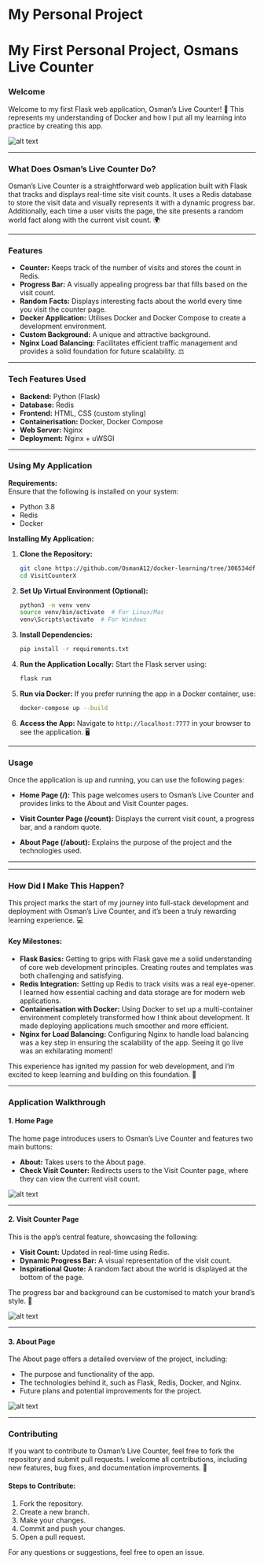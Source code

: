 # My Personal Project

# My First Personal Project, Osmans Live Counter


### Welcome  
Welcome to my first Flask web application, Osman’s Live Counter! 🎉 This represents my understanding of Docker and how I put all my learning into practice by creating this app.

![alt text](https://file%2B.vscode-resource.vscode-cdn.net/Users/ozzyc/Desktop/Screenshots/Screenshot%202024-10-12%20at%2018.23.31.png?version%3D1728843086962)

---

### What Does Osman’s Live Counter Do?  
Osman’s Live Counter is a straightforward web application built with Flask that tracks and displays real-time site visit counts. It uses a Redis database to store the visit data and visually represents it with a dynamic progress bar. Additionally, each time a user visits the page, the site presents a random world fact along with the current visit count. 🌍

---

### Features  
- **Counter:** Keeps track of the number of visits and stores the count in Redis.  
- **Progress Bar:** A visually appealing progress bar that fills based on the visit count.  
- **Random Facts:** Displays interesting facts about the world every time you visit the counter page.  
- **Docker Application:** Utilises Docker and Docker Compose to create a development environment.  
- **Custom Background:** A unique and attractive background.  
- **Nginx Load Balancing:** Facilitates efficient traffic management and provides a solid foundation for future scalability. ⚖️

---

### Tech Features Used  
- **Backend:** Python (Flask)  
- **Database:** Redis  
- **Frontend:** HTML, CSS (custom styling)  
- **Containerisation:** Docker, Docker Compose  
- **Web Server:** Nginx  
- **Deployment:** Nginx + uWSGI  

---

### Using My Application  

**Requirements:**  
Ensure that the following is installed on your system:  
- Python 3.8  
- Redis  
- Docker  

**Installing My Application:**  
1. **Clone the Repository:**  
   ```bash
   git clone https://github.com/OsmanA12/docker-learning/tree/306534df52a4ae3f250d2413c17e96ea3c61e10d/OsmansLiveCounter
   cd VisitCounterX
   ```
2. **Set Up Virtual Environment (Optional):**  
   ```bash
   python3 -m venv venv
   source venv/bin/activate  # For Linux/Mac
   venv\Scripts\activate  # For Windows
   ```
3. **Install Dependencies:**  
   ```bash
   pip install -r requirements.txt
   ```
4. **Run the Application Locally:** Start the Flask server using:  
   ```bash
   flask run
   ```
5. **Run via Docker:** If you prefer running the app in a Docker container, use:  
   ```bash
   docker-compose up --build
   ```
6. **Access the App:** Navigate to `http://localhost:7777` in your browser to see the application. 🖥️

---

### Usage  
Once the application is up and running, you can use the following pages:  
- **Home Page (/):** This page welcomes users to Osman’s Live Counter and provides links to the About and Visit Counter pages. 

- **Visit Counter Page (/count):** Displays the current visit count, a progress bar, and a random quote.  

- **About Page (/about):** Explains the purpose of the project and the technologies used.


---

---

### How Did I Make This Happen?  
This project marks the start of my journey into full-stack development and deployment with Osman’s Live Counter, and it’s been a truly rewarding learning experience. 💻

#### Key Milestones:
- **Flask Basics:** Getting to grips with Flask gave me a solid understanding of core web development principles. Creating routes and templates was both challenging and satisfying.  
- **Redis Integration:** Setting up Redis to track visits was a real eye-opener. I learned how essential caching and data storage are for modern web applications.  
- **Containerisation with Docker:** Using Docker to set up a multi-container environment completely transformed how I think about development. It made deploying applications much smoother and more efficient.  
- **Nginx for Load Balancing:** Configuring Nginx to handle load balancing was a key step in ensuring the scalability of the app. Seeing it go live was an exhilarating moment!

This experience has ignited my passion for web development, and I’m excited to keep learning and building on this foundation. 🌱

---

### Application Walkthrough  

#### 1. Home Page  
The home page introduces users to Osman’s Live Counter and features two main buttons:


- **About:** Takes users to the About page.  
- **Check Visit Counter:** Redirects users to the Visit Counter page, where they can view the current visit count.

![alt text](https://file%2B.vscode-resource.vscode-cdn.net/Users/ozzyc/Desktop/Screenshots/Screenshot%202024-10-12%20at%2018.23.31.png?version%3D1728843282951)

---

#### 2. Visit Counter Page  
This is the app’s central feature, showcasing the following:

- **Visit Count:** Updated in real-time using Redis.  
- **Dynamic Progress Bar:** A visual representation of the visit count.  
- **Inspirational Quote:** A random fact about the world is displayed at the bottom of the page.  

The progress bar and background can be customised to match your brand’s style. 🎨

![alt text](<Screenshot 2024-10-12 at 18.23.46.png>)

---

#### 3. About Page  
The About page offers a detailed overview of the project, including:

- The purpose and functionality of the app.  
- The technologies behind it, such as Flask, Redis, Docker, and Nginx.  
- Future plans and potential improvements for the project.

![alt text](<Screenshot 2024-10-12 at 18.23.38.png>)



---

### Contributing  
If you want to contribute to Osman’s Live Counter, feel free to fork the repository and submit pull requests. I welcome all contributions, including new features, bug fixes, and documentation improvements. 🤝

#### Steps to Contribute:
1. Fork the repository.  
2. Create a new branch.  
3. Make your changes.  
4. Commit and push your changes.  
5. Open a pull request.  

For any questions or suggestions, feel free to open an issue.

